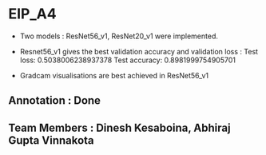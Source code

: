 # EIP_A4

* Two models : ResNet56_v1, ResNet20_v1 were implemented.

* Resnet56_v1 gives the best validation accuracy and validation loss :
  Test loss: 0.5038006238937378
  Test accuracy: 0.8981999754905701

* Gradcam visualisations are best achieved in ResNet56_v1






## Annotation : Done
## Team Members : Dinesh Kesaboina, Abhiraj Gupta Vinnakota

